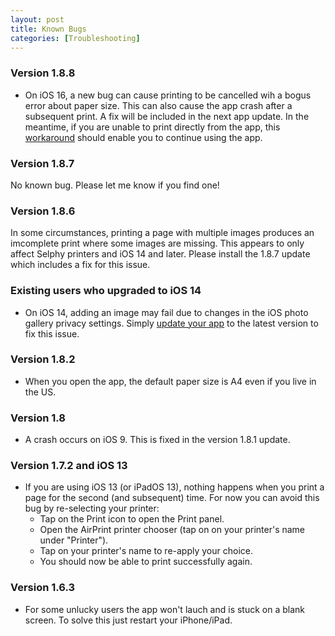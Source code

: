 ```yaml
---
layout: post
title: Known Bugs
categories: [Troubleshooting]
---
```


### Version 1.8.8

* On iOS 16, a new bug can cause printing to be cancelled wih a bogus error about paper size. This can also cause the app crash after a subsequent print. A fix will be included in the next app update. In the meantime, if you are unable to print directly from the app, this [workaround](/printing-outside-the-app) should enable you to continue using the app.

### Version 1.8.7

No known bug. Please let me know if you find one!

### Version 1.8.6

In some circumstances, printing a page with multiple images produces an imcomplete print where some images are missing. This appears to only affect Selphy printers and iOS 14 and later. Please install the 1.8.7 update which includes a fix for this issue.

### Existing users who upgraded to iOS 14

* On iOS 14, adding an image may fail due to changes in the iOS photo gallery privacy settings. Simply [update your app](https://support.apple.com/en-us/HT202180#manual) to the latest version to fix this issue.

### Version 1.8.2

* When you open the app, the default paper size is A4 even if you live in the US.

### Version 1.8

* A crash occurs on iOS 9. This is fixed in the version 1.8.1 update.

### Version 1.7.2 and iOS 13

* If you are using iOS 13 (or iPadOS 13), nothing happens when you print a page for the second (and subsequent) time. For now you can avoid this bug by re-selecting your printer:
    * Tap on the Print icon to open the Print panel.
    * Open the AirPrint printer chooser (tap on on your printer's name under "Printer").
    * Tap on your printer's name to re-apply your choice.
    * You should now be able to print successfully again.

### Version 1.6.3

* For some unlucky users the app won't lauch and is stuck on a blank screen. To solve this just restart your iPhone/iPad.

